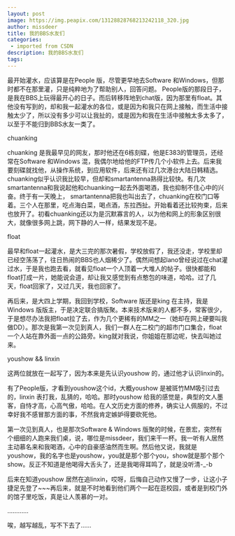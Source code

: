 ```yaml
---
layout: post
image: https://img.peapix.com/13128828768213242118_320.jpg
author: missdeer
title: 我的BBS水友们
categories: 
 - imported from CSDN
description: 我的BBS水友们
tags: 
---
```


最开始灌水，应该算是在People 版，尽管更早地去Software 和Windows，但那时都不在那里灌，只是纯粹地为了帮助别人，回答问题。 People版的那段日子，是我在BBS上玩得最开心的日子。而后转移阵地到chat版，因为那里有float。其他没有写到的，却和我一起灌水的各位，或是因为和我只在网上接触，而生活中接触太少了，所以没有多少可以让我扯的，或是因为和我在生活中接触太多太多了，以至于不能归到BBS水友一类了。

chuanking

chuanking 是我最早见的网友，那时他还在6栋刻碟，他是E383的管理员，还经常在Software 和Windows 混，我偶尔地给他的FTP传几个小软件上去。后来我要刻碟就找他，从操作系统，到应用软件，后来还有过几次港台大陆日韩精选。chuanking似乎认识我比较早，但却和smartantenna熟得比较快。有几次smartantenna和我说起他和chuanking一起去外面喝酒，我也抑制不住心中的兴奋。终于有一天晚上， smartantenna把我也叫出去了，chuanking在校门口等着。三个人在那里，吃点海白菜，喝点酒，东拉西扯。开始看着还比较拘束，后来也放开了。初看chuanking还以为是沉默寡言的人，以为他和网上的形象区别很大，就像很多网上跳，网下静的人一样，结果发现不是。

float

最早和float一起灌水，是大三完的那次暑假，学校放假了，我还没走，学校里却已经空荡荡了，往日热闹的BBS也人烟稀少了。偶然间想起lano曾经说过在chat灌过水，于是我也跑去看，就看见float一个人顶着一大堆人的帖子。很快都能和float打成一片，她能说会道，却让我又感觉到有点憨包的味道，哈哈。过了几天，float回家了，又过几天，我也回家了。

再后来，是大四上学期，我回到学校，Software 版还是king 在主持，我是Windows 版版主，于是决定联合搞版聚。本来技术版来的人都不多，常客很少，于是想尽办法我把float拉了去，作为几个更稀有的MM之一（她却在网上硬要叫我做DD）。那次是我第一次见到真人，我们一群人在二校门的超市门口集合，float一个人站在靠外面一点的公路旁。king就对我说，你姐姐在那边呢，快去叫她过来。

youshow \&\& linxin

这两位就放在一起写了，因为本来是先认识youshow 的，通过他才认识linxin的。

有了People版，才看到youshow这个id，大概youshow 是被斑竹MM吸引过去的，linxin 表打我，乱猜的，哈哈。那时youshow 给我的感觉是，典型的文人墨客，自恃才高，心高气傲，哈哈。在人文历史方面的修养，确实让人佩服的，不过幸好我不感冒那方面的事，不然我肯定嫉妒得要砍死他。

第一次见到真人，也是那次Software \& Windows 版聚的时候，在景宏，突然有个细细的人跑来我们桌，说，哪位是missdeer，我们来干一杯。我一听有人居然主动慕名来和我喝酒，心中的自豪感油然而生啊。然后他又说，我就是youshow，我的名字也是youshow，you就是那个那个you，show就是那个那个show。反正不知道是他喝得大舌头了，还是我喝得耳鸣了，就是没听清-\_-b

后来在知道youshow 居然在追linxin，哎呀，后悔自己动作又慢了一步，让这小子捷足先登了~~~再后来，就是不时地看到他们两个一起在逛校园，或者是到校门外的馆子里吃饭，真是让人羡慕的一对。

…………

唉，越写越乱，写不下去了……
